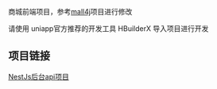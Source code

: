 

商城前端项目，参考[mall4j](https://gitee.com/gz-yami/mall4uni)项目进行修改

请使用 uniapp官方推荐的开发工具 HBuilderX 导入项目进行开发


## 项目链接

[NestJs后台api项目](https://github.com/sjktCode/tzmall-api)
